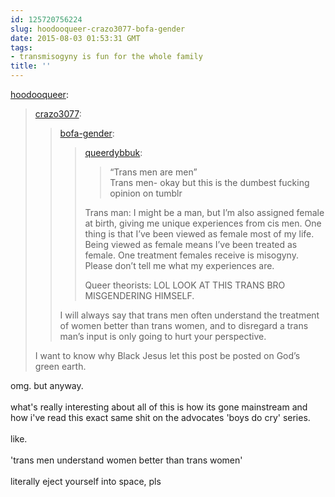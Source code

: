 ```yaml
---
id: 125720756224
slug: hoodooqueer-crazo3077-bofa-gender
date: 2015-08-03 01:53:31 GMT
tags:
- transmisogyny is fun for the whole family
title: ''
---
```

<p><a class="tumblr_blog" href="http://hoodooqueer.tumblr.com/post/125716618079">hoodooqueer</a>:</p>
<blockquote>
<p><a class="tumblr_blog" href="http://crazo3077.tumblr.com/post/125604808081">crazo3077</a>:</p>
<blockquote>
<p><a class="tumblr_blog" href="http://bofa-gender.tumblr.com/post/125601682431">bofa-gender</a>:</p>
<blockquote>
<p><a class="tumblr_blog" href="http://queerdybbuk.tumblr.com/post/121504967652">queerdybbuk</a>:</p>
<blockquote>
<p>&ldquo;Trans men are men&rdquo;<br>
Trans men- okay but this is the dumbest fucking opinion on tumblr</p>
</blockquote>
<p>Trans man: I might be a man, but I&rsquo;m also assigned female at birth, giving me unique experiences from cis men. One thing is that I&rsquo;ve been viewed as female most of my life. Being viewed as female means I&rsquo;ve been treated as female. One treatment females receive is misogyny. Please don&rsquo;t tell me what my experiences are. </p><p>Queer theorists: LOL LOOK AT THIS TRANS BRO MISGENDERING HIMSELF.</p>
</blockquote>
<p>I will always say that trans men often understand the treatment of women better than trans women, and to disregard a trans man&rsquo;s input is only going to hurt your perspective.<br></p>
</blockquote>
<p>I want to know why Black Jesus let this post be posted on God&rsquo;s green earth.</p>
</blockquote>

<p>omg. but anyway.<br/><br/>what's really interesting about all of this is how its gone mainstream and how i've read this exact same shit on the advocates 'boys do cry' series.<br/><br/>like. <br/><br/>'trans men understand women better than trans women'<br/><br/>literally eject yourself into space, pls</p>